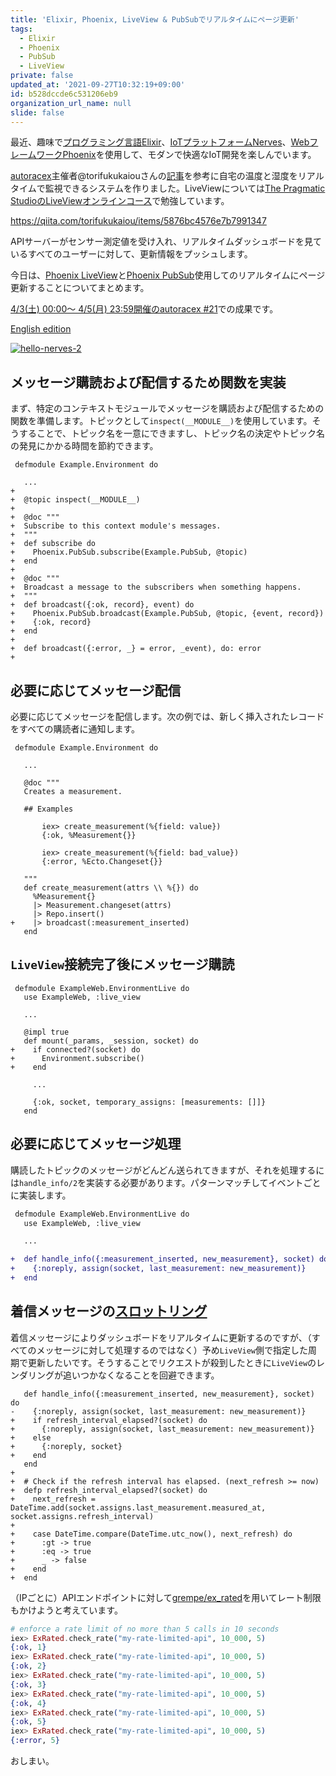 ```yaml
---
title: 'Elixir, Phoenix, LiveView & PubSubでリアルタイムにページ更新'
tags:
  - Elixir
  - Phoenix
  - PubSub
  - LiveView
private: false
updated_at: '2021-09-27T10:32:19+09:00'
id: b528dccde6c531206eb9
organization_url_name: null
slide: false
---
```

最近、趣味で[プログラミング言語Elixir](https://elixir-lang.org/)、[IoTプラットフォームNerves](https://www.nerves-project.org/)、[WebフレームワークPhoenix](https://phoenixframework.org/)を使用して、モダンで快適なIoT開発を楽しんでいます。

[autoracex](https://autoracex.connpass.com/)主催者@torifukukaiouさんの[記事](https://qiita.com/torifukukaiou/items/5876bc4576e7b7991347)を参考に自宅の温度と湿度をリアルタイムで監視できるシステムを作りました。LiveViewについては[The Pragmatic StudioのLiveViewオンラインコース](https://online.pragmaticstudio.com/courses/liveview-pro/modules/16)で勉強しています。

https://qiita.com/torifukukaiou/items/5876bc4576e7b7991347

APIサーバーがセンサー測定値を受け入れ、リアルタイムダッシュボードを見ているすべてのユーザーに対して、更新情報をプッシュします。

今日は、[Phoenix LiveView](https://hexdocs.pm/phoenix_live_view/Phoenix.LiveView.html)と[Phoenix PubSub](https://hexdocs.pm/phoenix_pubsub/Phoenix.PubSub.html)使用してのリアルタイムにページ更新することについてまとめます。

[4/3(土) 00:00〜 4/5(月) 23:59開催のautoracex #21](https://autoracex.connpass.com/event/209286/)での成果です。

[English edition](https://dev.to/mnishiguchi/real-time-monitoring-using-phoenix-liveview-and-pubsub-37g8)

[![hello-nerves-2](https://user-images.githubusercontent.com/7563926/113411295-6508b380-9383-11eb-81ef-942e0999d0cd.gif)](https://dev.to/Example/iot-development-using-rapberry-pi-and-elixir-iij)

## メッセージ購読および配信するため関数を実装

まず、特定のコンテキストモジュールでメッセージを購読および配信するための関数を準備します。トピックとして`inspect(__MODULE__)`を使用しています。そうすることで、トピック名を一意にできますし、トピック名の決定やトピック名の発見にかかる時間を節約できます。

```diff_elixir
 defmodule Example.Environment do

   ...
+
+  @topic inspect(__MODULE__)
+
+  @doc """
+  Subscribe to this context module's messages.
+  """
+  def subscribe do
+    Phoenix.PubSub.subscribe(Example.PubSub, @topic)
+  end
+
+  @doc """
+  Broadcast a message to the subscribers when something happens.
+  """
+  def broadcast({:ok, record}, event) do
+    Phoenix.PubSub.broadcast(Example.PubSub, @topic, {event, record})
+    {:ok, record}
+  end
+
+  def broadcast({:error, _} = error, _event), do: error
+
```

## 必要に応じてメッセージ配信

必要に応じてメッセージを配信します。次の例では、新しく挿入されたレコードをすべての購読者に通知します。

```diff_elixir
 defmodule Example.Environment do

   ...

   @doc """
   Creates a measurement.

   ## Examples

       iex> create_measurement(%{field: value})
       {:ok, %Measurement{}}

       iex> create_measurement(%{field: bad_value})
       {:error, %Ecto.Changeset{}}

   """
   def create_measurement(attrs \\ %{}) do
     %Measurement{}
     |> Measurement.changeset(attrs)
     |> Repo.insert()
+    |> broadcast(:measurement_inserted)
   end
```

## `LiveView`接続完了後にメッセージ購読

```diff_elixir
 defmodule ExampleWeb.EnvironmentLive do
   use ExampleWeb, :live_view

   ...

   @impl true
   def mount(_params, _session, socket) do
+    if connected?(socket) do
+      Environment.subscribe()
+    end

     ...

     {:ok, socket, temporary_assigns: [measurements: []]}
   end
```

## 必要に応じてメッセージ処理

購読したトピックのメッセージがどんどん送られてきますが、それを処理するには`handle_info/2`を実装する必要があります。パターンマッチしてイベントごとに実装します。

```diff
 defmodule ExampleWeb.EnvironmentLive do
   use ExampleWeb, :live_view

   ...

+  def handle_info({:measurement_inserted, new_measurement}, socket) do
+    {:noreply, assign(socket, last_measurement: new_measurement)}
+  end
```

## 着信メッセージの[スロットリング](https://docs.developer.amazonservices.com/ja_JP/dev_guide/DG_Throttling.html)

着信メッセージによりダッシュボードをリアルタイムに更新するのですが、（すべてのメッセージに対して処理するのではなく）予め`LiveView`側で指定した周期で更新したいです。そうすることでリクエストが殺到したときに`LiveView`のレンダリングが追いつかなくなることを回避できます。

```diff_elixir
   def handle_info({:measurement_inserted, new_measurement}, socket) do
-    {:noreply, assign(socket, last_measurement: new_measurement)}
+    if refresh_interval_elapsed?(socket) do
+      {:noreply, assign(socket, last_measurement: new_measurement)}
+    else
+      {:noreply, socket}
+    end
   end
+
+  # Check if the refresh interval has elapsed. (next_refresh >= now)
+  defp refresh_interval_elapsed?(socket) do
+    next_refresh = DateTime.add(socket.assigns.last_measurement.measured_at, socket.assigns.refresh_interval)
+
+    case DateTime.compare(DateTime.utc_now(), next_refresh) do
+      :gt -> true
+      :eq -> true
+      _ -> false
+    end
+  end
```

（IPごとに）APIエンドポイントに対して[grempe/ex_rated](https://github.com/grempe/ex_rated)を用いてレート制限もかけようと考えています。

```elixir
# enforce a rate limit of no more than 5 calls in 10 seconds
iex> ExRated.check_rate("my-rate-limited-api", 10_000, 5)
{:ok, 1}
iex> ExRated.check_rate("my-rate-limited-api", 10_000, 5)
{:ok, 2}
iex> ExRated.check_rate("my-rate-limited-api", 10_000, 5)
{:ok, 3}
iex> ExRated.check_rate("my-rate-limited-api", 10_000, 5)
{:ok, 4}
iex> ExRated.check_rate("my-rate-limited-api", 10_000, 5)
{:ok, 5}
iex> ExRated.check_rate("my-rate-limited-api", 10_000, 5)
{:error, 5}
```

おしまい。
